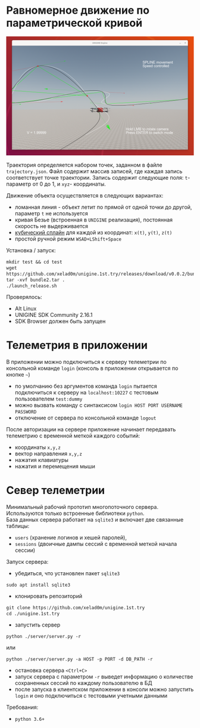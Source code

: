 # Равномерное движение по параметрической кривой

![screenshot](./img/screenshot.png)

Траектория определяется набором точек, заданном в файле `trajectory.json`. Файл содержит массив записей, где каждая запись соответствует точке траектории. Запись содержит следующие поля: `t`-параметр от 0 до 1, и `xyz`- координаты. 

Движение объекта осуществляется в следующих вариантах:
- ломанная линия - объект летит по прямой от одной точки до другой, параметр `t` не используется
- кривая Безье (встроенная в `UNIGINE` реализация), постоянная скорость не выдерживается
- [кубический сплайн](https://github.com/ttk592/spline) для каждой из координат: `x(t)`, `y(t)`, `z(t)`
- простой ручной режим `WSAD+LShift+Space`

Установка / запуск:
```
mkdir test && cd test
wget https://github.com/xelad0m/unigine.1st.try/releases/download/v0.0.2/bundle2.tar
tar -xvf bundle2.tar .
./launch_release.sh
```

Проверялось:
- Alt Linux 
- UNIGINE SDK Community 2.16.1
- SDK Browser должен быть запущен 


# Телеметрия в приложении

В приложении можно подключиться к серверу телеметрии по консольной команде `login` (консоль в приложении открывается по кнопке `~`)
- по умолчанию без аргументов команда `login` пытается подключиться к серверу на `localhost:10227` с тестовым пользователем `test:dummy`
- можно вызвать команду с синтаксисом `login HOST PORT USERNAME PASSWORD`
- отключение от сервера по консольной команде `logout`

После авторизации на сервере приложение начинает передавать телеметрию с временной меткой каждого событий:
- координаты `x,y,z`
- вектор направления `x,y,z`
- нажатия клавиатуры
- нажатия и перемещения мыши

# Север телеметрии

Минимальный рабочий прототип многопоточного сервера. Используются только встроенные библиотеки `python`.  
База данных сервера работает на `sqlite3` и включает две связанные таблицы: 
- `users` (хранение логинов и хешей паролей), 
- `sessions` (двоичные дампы сессий с временной меткой начала сессии)

Запуск сервера:

- убедиться, что установлен пакет `sqlite3`
```
sudo apt install sqlite3
```
- клонировать репозиторий
```
git clone https://github.com/xelad0m/unigine.1st.try
cd ./unigine.1st.try
```
- запустить сервер
```
python ./server/server.py -r
```
или 
```
python ./server/server.py -a HOST -p PORT -d DB_PATH -r
```
- остановка сервера `<Ctrl+C>`
- запуск сервера с параметром `-r` выведет информацию о количестве сохраненных сессий по каждому пользователю в БД
- после запуска в клиентском приложении в консоли можно запустить `login` и оно подключиться с тестовыми учетными данными

Требования:
- `python 3.6+`